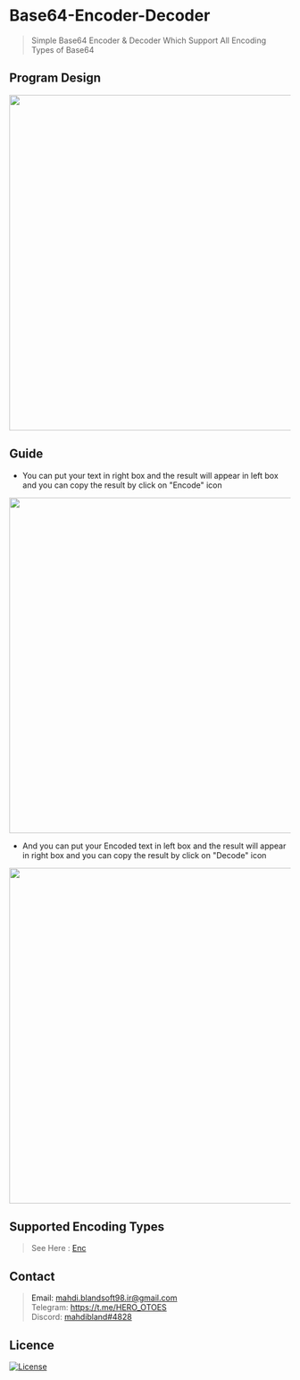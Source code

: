 # Base64-Encoder-Decoder
> Simple Base64 Encoder &amp; Decoder Which Support All Encoding Types of Base64

## Program Design

<img src="https://i.ibb.co/Yym4NFL/main.png" width="600"/>

## Guide

- You can put your text in right box and the result will appear in left box and you can copy the result by click on "Encode" icon
<img src="https://i.ibb.co/c1rC9jz/right.png" width="600"/>

- And you can put your Encoded text in left box and the result will appear in right box and you can copy the result by click on "Decode" icon
<img src="https://i.ibb.co/nQHvPw7/left.png" width="600"/>

## Supported Encoding Types

> See Here : <a href="https://ghostbin.co/paste/kox5f">Enc<a/>

## Contact

> Email: mahdi.blandsoft98.ir@gmail.com<br/>
> Telegram: https://t.me/HERO_OTOES<br />
> Discord: <a href="mahdibland#4828">mahdibland#4828<a/><br/>
    
## Licence

[![License](http://img.shields.io/:license-mit-blue.svg?style=flat-square)](https://github.com/mahdibland/Base64-Encoder-Decoder)
